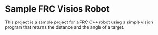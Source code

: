 # Sample FRC Visios Robot
This project is a sample project for a FRC C++ robot using a simple vision program that returns the distance and the angle of a target.
